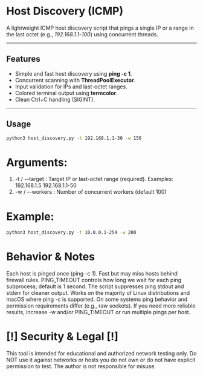 # Host Discovery (ICMP) 

A lightweight ICMP host discovery script that pings a single IP or a range in the last octet
(e.g., *192.168.1.1-100*) using concurrent threads.

---

## Features

- Simple and fast host discovery using **ping -c 1**.
- Concurrent scanning with **ThreadPoolExecutor**.
- Input validation for IPs and last-octet ranges.
- Colored terminal output using **termcolor**.
- Clean Ctrl+C handling (SIGINT).

---

## Usage
```bash
python3 host_discovery.py -t 192.168.1.1-30 -w 150
```

# Arguments:

1) -t / --target : Target IP or last-octet range (required). Examples:
  192.168.1.5
  192.168.1.1-50
2) -w / --workers : Number of concurrent workers (default 100)

# Example: 
```bash
python3 host_discovery.py -t 10.0.0.1-254 -w 200
```

# Behavior & Notes

Each host is pinged once (ping -c 1). Fast but may miss hosts behind firewall rules.
PING_TIMEOUT controls how long we wait for each ping subprocess; default is 1 second.
The script suppresses ping stdout and stderr for cleaner output.
Works on the majority of Linux distributions and macOS where ping -c is supported.
On some systems ping behavior and permission requirements differ (e.g., raw sockets).
If you need more reliable results, increase -w and/or PING_TIMEOUT or run multiple pings per host.


# [!] Security & Legal [!]

This tool is intended for educational and authorized network testing only.
Do NOT use it against networks or hosts you do not own or do not have explicit permission to test. The author is not responsible for misuse.

